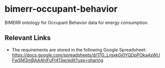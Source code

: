# bimerr-occupant-behavior
BIMERR ontology for Occupant Behavior data for energy consumption.

## Relevant Links
* The requirements are stored in the following Google Spreadsheet: https://docs.google.com/spreadsheets/d/17G_LrgxkGj0YQDpPOka4sWUFwSM3mBAAAhiFuFt413w/edit?usp=sharing

